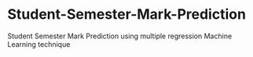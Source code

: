 # Student-Semester-Mark-Prediction
Student Semester Mark Prediction using multiple regression Machine Learning technique 
